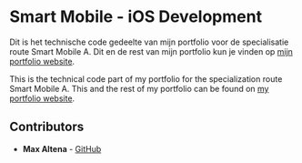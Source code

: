 # Smart Mobile - iOS Development

Dit is het technische code gedeelte van mijn portfolio voor de specialisatie route Smart Mobile A. Dit en de rest van mijn portfolio kun je vinden op [mijn portfolio website](http://portfolio.maxaltena.com/SM34/).

This is the technical code part of my portfolio for the specialization route Smart Mobile A. This and the rest of my portfolio can be found on [my portfolio website](http://portfolio.maxaltena.com/SM34/).

## Contributors

* **Max Altena** - [GitHub](https://github.com/MaxAltena)
